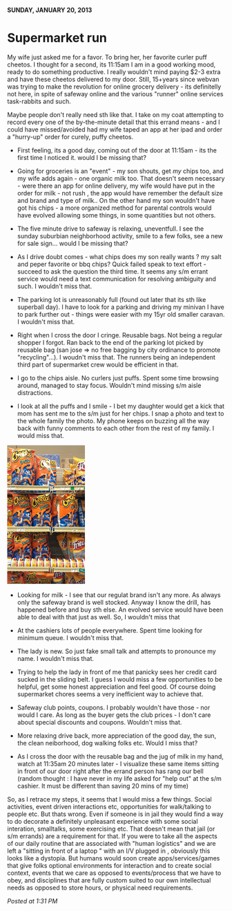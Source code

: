 **SUNDAY, JANUARY 20, 2013**

Supermarket run
=================

My wife just asked me for a favor. To bring her, her favorite curler puff cheetos.
I thought for a second, its 11:15am I am in a good working mood, ready to do something productive.
I really wouldn't mind paying $2-3 extra and have these cheetos delivered to my door.
Still, 15+years since webvan was trying to make the revolution for online grocery delivery - its definitelly not here, in spite of safeway online and the various "runner" online services task-rabbits and such.

Maybe people don't really need sth like that. I take on my coat attempting to record every one of the by-the-minute detail that this errand means - and I could have missed/avoided had my wife taped an app at her ipad and order a "hurry-up" order for curely, puffy  cheetos.

- First feeling, its a good day, coming out of the door at 11:15am - its the first time I noticed it.
would I be missing that?

- Going for groceries is an "event" - my son shouts, get _my_ chips too, and my wife adds again - one organic milk too. That doesn't seem necessary - were there an app for online delivery, my wife would have put in the order for milk - not rush , the app would have remember the default size and brand and type of milk..  On the other hand my son wouldn't have got his chips - a more organized method for parental controls would have evolved allowing some things, in some quantities but not others.

- The five minute drive to safeway is relaxing, uneventfull. I see the sunday suburbian neighborhood activity,  smile to a few folks, see a new for sale sign... would I be missing that?

- As I drive  doubt comes - what chips does my son really wants ? my salt and peper favorite or bbq chips? Quick failed speak to text effort - succeed to ask the question the third  time.  It seems any s/m errant service would need a text communication for resolving ambiguity and such. I wouldn't miss that.

- The parking lot is unreasonably full (found out later that its sth like superball day). I have to look for a parking and driving my minivan I have to park further out - things were easier with my 15yr old smaller caravan. I wouldn't miss that.

- Right when I cross the door I cringe. Reusable bags. Not being a regular shopper I forgot. Ran back to the end of the parking lot picked by reusable bag (san jose => no free bagging by city ordinance to promote "recycling"...). I woudn't miss that. The runners being an independent third part of supermarket crew would be efficient in that.

- I go to the chips aisle. No curlers just puffs. Spent some time browsing around, managed to stay focus. Wouldn't mind missing s/m aisle distractions.

- I look at all the puffs and I smile - I bet my daughter would get a kick that mom has sent me to the s/m just for her chips. I snap a photo and text to the whole family the photo. My phone keeps on buzzing all the way back with funny comments to each other from the rest of my family.
I would miss that.

![Alt text](images/snacks.jpg)

- Looking for milk - I see that our regulat brand isn't any more. As always only the safeway brand is well stocked. Anyway I know the drill, has happened before and buy sth else. An evolved service would have been able to deal with that just as well. So, I wouldn't miss that

- At the cashiers lots of people everywhere. Spent time looking for minimum queue. I wouldn't miss that.

- The lady is new. So just fake small talk and attempts to pronounce my name. I wouldn't miss that.

- Trying to help the lady in front of me that panicky sees her  credit card sucked in the sliding belt. I guess I would miss a few opportunities to be helpful, get some honest appreciation and feel good. Of course doing supermarket chores seems a very inefficient way to achieve that.

- Safeway club points, coupons. I probably wouldn't have those - nor would I care. As long as the buyer gets the club prices - I don't care about special discounts and coupons. Wouldn't miss that.

- More relaxing drive back, more appreciation of the good day, the sun, the clean neiborhood, dog walking folks etc. Would I miss that?

- As I cross the door with the reusable bag and the jug of milk in my hand, watch at 11:35am 20 minutes later - I visualize these same items sitting in front of our door right after the errand person has  rang our bell (random thought : I have never in my life asked for "help out" at the s/m cashier. It must be different than saving 20 mins of my time)

So, as I retrace my steps, it seems that I would miss a few things. Social activities, event driven interactions etc, opportunities for walk/talking to people etc. But thats wrong. Even if someone is in jail they would find a way to do decorate a definitely unpleasant experience with some social interation, smalltalks, some exercising etc. That doesn't mean that jail (or s/m errands) are a requirement for that. If you were to take all the aspects of our daily routine that are associated with "human logistics" and we are left a "sitting in front of a laptop " with an I/V plugged in , obviously this looks like a dystopia. But humans would soon create apps/services/games that give folks optional environments for interaction and to create social context, events that we care as opposed to events/process that we have to obey, and disciplines that are fully custom suited to our own intellectual needs as opposed to store hours, or physical need requirements.

_Posted at 1:31 PM_